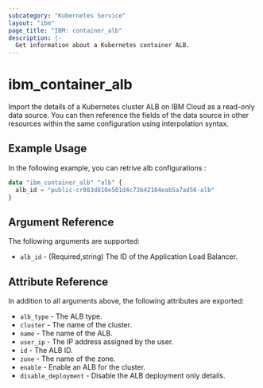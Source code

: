 ```yaml
---
subcategory: "Kubernetes Service"
layout: "ibm"
page_title: "IBM: container_alb"
description: |-
  Get information about a Kubernetes container ALB.
---
```


# ibm\_container_alb

Import the details of a Kubernetes cluster ALB on IBM Cloud as a read-only data source. You can then reference the fields of the data source in other resources within the same configuration using interpolation syntax.

## Example Usage

In the following example, you can retrive alb configurations :

```terraform
data "ibm_container_alb" "alb" {
  alb_id = "public-cr083d810e501d4c73b42184eab5a7ad56-alb"
}

```

## Argument Reference

The following arguments are supported:

* `alb_id` - (Required,string) The ID of the Application Load Balancer.

## Attribute Reference

In addition to all arguments above, the following attributes are exported:

* `alb_type` - The ALB type.
* `cluster` - The name of the cluster.
* `name` - The name of the ALB.
* `user_ip` - The IP address assigned by the user.
* `id` - The ALB ID.
* `zone` - The name of the zone.
* `enable` -  Enable an ALB for the cluster.
* `disable_deployment` -  Disable the ALB deployment only details.